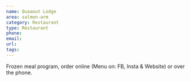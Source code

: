 ```yaml
---
name: Quaaout Lodge
area: salmon-arm
category: Restaurant
type: Restaurant
phone: 
email: 
url: 
tags:
---
```


Frozen meal program, order online (Menu on: FB, Insta & Website) or over the phone.